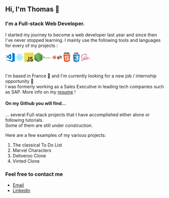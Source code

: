 ## Hi, I'm Thomas 👋

### I'm a Full-stack Web Developer.


I started my journey to become a web developer last year and since then I've never stopped learning. 
I mainly use the following tools and languages for every of my projects : 


<img align="left" alt="Visual Studio Code" width="30px" src="https://raw.githubusercontent.com/github/explore/80688e429a7d4ef2fca1e82350fe8e3517d3494d/topics/visual-studio-code/visual-studio-code.png" />
<img align="left" alt="React" width="30px" src="https://raw.githubusercontent.com/github/explore/80688e429a7d4ef2fca1e82350fe8e3517d3494d/topics/react/react.png" />
<img align="left" alt="JavaScript" width="30px" src="https://raw.githubusercontent.com/github/explore/80688e429a7d4ef2fca1e82350fe8e3517d3494d/topics/javascript/javascript.png" />
<img align="left" alt="Node.js" width="30px" src="https://raw.githubusercontent.com/github/explore/80688e429a7d4ef2fca1e82350fe8e3517d3494d/topics/nodejs/nodejs.png" />
<img align="left" alt="MongoDB" width="30px" src="https://raw.githubusercontent.com/github/explore/80688e429a7d4ef2fca1e82350fe8e3517d3494d/topics/mongodb/mongodb.png" />
<img align="left" alt="Git" width="30px" src="https://raw.githubusercontent.com/github/explore/80688e429a7d4ef2fca1e82350fe8e3517d3494d/topics/git/git.png" />

<img align="left" alt="HTML5" width="30px" src="https://raw.githubusercontent.com/github/explore/80688e429a7d4ef2fca1e82350fe8e3517d3494d/topics/html/html.png" />
<img align="left" alt="CSS3" width="30px" src="https://raw.githubusercontent.com/github/explore/80688e429a7d4ef2fca1e82350fe8e3517d3494d/topics/css/css.png" />
<img align="left" alt="Sass" width="30px" src="https://raw.githubusercontent.com/github/explore/80688e429a7d4ef2fca1e82350fe8e3517d3494d/topics/sass/sass.png" /> 

<br />
<br />
<br />

I'm based in France :wine_glass: and I'm currently looking for a new job / internship opportunity :briefcase:  
I was formerly working as a Sales Executive in leading tech companies such as SAP. More info on my [resume](https://tguillaux.com/) ! 

#### On my Github you will find...

... several Full-stack projects that I have accomplished either alone or following tutorials.  
Some of them are still under construction.

Here are a few examples of my various projects:
1. The classical To Do List 
2. Marvel Characters 
3. Deliveroo Clone 
4. Vinted Clone 

### Feel free to contact me 
* [Email](mailto:thomasguillaux.com?subject=[GitHub])
* [Linkedin](https://www.linkedin.com/in/thomasguillaux/)



